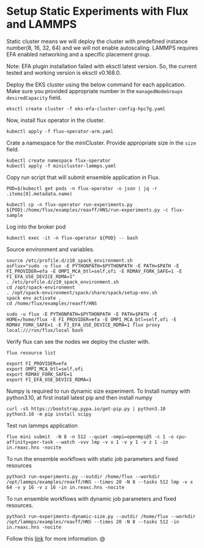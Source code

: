 # Setup Static Experiments with Flux and LAMMPS
Static cluster means we will deploy the cluster with predefined instance number(8, 16, 32, 64) and we will not enable autoscaling. LAMMPS requires EFA enabled networking and a specific placement group.

Note: EFA plugin installation failed with eksctl latest version. So, the current tested and working version is eksctl v0.168.0.

Deploy the EKS cluster using the below command for each application. 
Make sure you provided appropriate number in the `managedNodeGroups` `desiredCapacity` field. 

```console
eksctl create cluster -f eks-efa-cluster-config-hpc7g.yaml
```

Now, install flux operator in the cluster. 
```console
kubectl apply -f flux-operator-arm.yaml
```

Crate a namespace for the miniCluster. Provide appropriate size in the `size` field. 
```console
kubectl create namespace flux-operator
kubectl apply -f minicluster-lammps.yaml
```

Copy run script that will submit ensemble application in Flux.
```console
POD=$(kubectl get pods -n flux-operator -o json | jq -r .items[0].metadata.name)

kubectl cp -n flux-operator run-experiments.py ${POD}:/home/flux/examples/reaxff/HNS/run-experiments.py -c flux-sample
```

Log into the broker pod
```console
kubectl exec -it -n flux-operator ${POD} -- bash
```

Source environment and variables. 
```console
source /etc/profile.d/z10_spack_environment.sh
asFlux="sudo -u flux -E PYTHONPATH=$PYTHONPATH -E PATH=$PATH -E FI_PROVIDER=efa -E OMPI_MCA_btl=self,ofi -E RDMAV_FORK_SAFE=1 -E FI_EFA_USE_DEVICE_RDMA=1"
. /etc/profile.d/z10_spack_environment.sh
cd /opt/spack-environment
. /opt/spack-environment/spack/share/spack/setup-env.sh
spack env activate .
cd /home/flux/examples/reaxff/HNS
```

```console
sudo -u flux -E PYTHONPATH=$PYTHONPATH -E PATH=$PATH -E HOME=/home/flux -E FI_PROVIDER=efa -E OMPI_MCA_btl=self,ofi -E RDMAV_FORK_SAFE=1 -E FI_EFA_USE_DEVICE_RDMA=1 flux proxy local:///run/flux/local bash
```

Verify flux can see the nodes we deploy the cluster with.
```console
flux resource list
```

```console
export FI_PROVIDER=efa
export OMPI_MCA_btl=self,ofi
export RDMAV_FORK_SAFE=1
export FI_EFA_USE_DEVICE_RDMA=1
```

Numpy is required to run dynamic size experiment. To Install numpy with python3.10, at first install latest pip and then install numpy
```pycon
curl -sS https://bootstrap.pypa.io/get-pip.py | python3.10
python3.10 -m pip install scipy
```

Test run lammps application
```console
flux mini submit  -N 8 -n 512 --quiet -ompi=openmpi@5 -c 1 -o cpu-affinity=per-task --watch -vvv lmp -v x 1 -v y 1 -v z 1 -in in.reaxc.hns -nocite
```
To run the ensemble workflows with static job parameters and fixed resources
```console
python3 run-experiments.py --outdir /home/flux --workdir /opt/lammps/examples/reaxff/HNS --times 20 -N 8 --tasks 512 lmp -v x 64 -v y 16 -v z 16 -in in.reaxc.hns -nocite
```
To run ensemble workflows with dynamic job parameters and fixed resources. 
```console
python3 run-experiments-dynamic-size.py --outdir /home/flux --workdir /opt/lammps/examples/reaxff/HNS --times 20 -N 8 --tasks 512 -in in.reaxc.hns -nocite
```

Follow this [link](https://github.com/converged-computing/operator-experiments/tree/main/aws/lammps/hpc7g/run2) for more information. @
